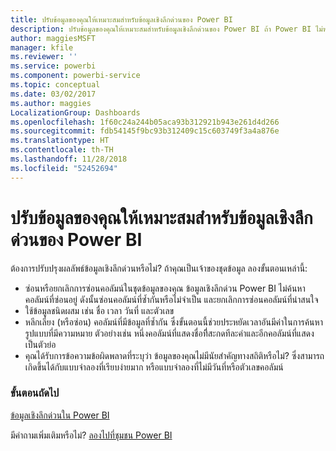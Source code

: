 ```yaml
---
title: ปรับข้อมูลของคุณให้เหมาะสมสำหรับข้อมูลเชิงลึกด่วนของ Power BI
description: ปรับข้อมูลของคุณให้เหมาะสมสำหรับข้อมูลเชิงลึกด่วนของ Power BI ถ้า Power BI ไม่พบข้อมูลเชิงลึกในข้อมูลของคุณ นี่คือสิ่งที่คุณสามารถทำได้
author: maggiesMSFT
manager: kfile
ms.reviewer: ''
ms.service: powerbi
ms.component: powerbi-service
ms.topic: conceptual
ms.date: 03/02/2017
ms.author: maggies
LocalizationGroup: Dashboards
ms.openlocfilehash: 1f60c24a244b05aca93b312921b943e261d4d266
ms.sourcegitcommit: fdb54145f9bc93b312409c15c603749f3a4a876e
ms.translationtype: HT
ms.contentlocale: th-TH
ms.lasthandoff: 11/28/2018
ms.locfileid: "52452694"
---
```

# <a name="optimize-your-data-for-power-bi-quick-insights"></a>ปรับข้อมูลของคุณให้เหมาะสมสำหรับข้อมูลเชิงลึกด่วนของ Power BI
ต้องการปรับปรุงผลลัพธ์ข้อมูลเชิงลึกด่วนหรือไม่?  ถ้าคุณเป็นเจ้าของชุดข้อมูล ลองขั้นตอนเหล่านี้:

* ซ่อนหรือยกเลิกการซ่อนคอลัมน์ในชุดข้อมูลของคุณ ข้อมูลเชิงลึกด่วน Power BI ไม่ค้นหาคอลัมน์ที่ซ่อนอยู่  ดังนั้นซ่อนคอลัมน์ที่ซ้ำกันหรือไม่จำเป็น และยกเลิกการซ่อนคอลัมน์ที่น่าสนใจ
* ใช้ข้อมูลชนิดผสม เช่น ชื่อ เวลา วันที่ และตัวเลข
* หลีกเลี่ยง (หรือซ่อน) คอลัมน์ที่มีข้อมูลที่ซ้ำกัน  ซึ่งขั้นตอนนี้ช่วยประหยัดเวลาอันมีค่าในการค้นหารูปแบบที่มีความหมาย  ตัวอย่างเช่น หนึ่งคอลัมน์ที่แสดงชื่อที่ีสะกดทีละคำและอีกคอลัมน์ที่แสดงเป็นตัวย่อ
* คุณได้รับการข้อความข้อผิดพลาดที่ระบุว่า ข้อมูลของคุณไม่มีนัยสำคัญทางสถิติหรือไม่?  ซึ่งสามารถเกิดขึ้นได้กับแบบจำลองที่เรียบง่ายมาก หรือแบบจำลองที่ไม่มีวันที่หรือตัวเลขคอลัมน์

### <a name="next-steps"></a>ขั้นตอนถัดไป
[ข้อมูลเชิงลึกด่วนใน Power BI](consumer/end-user-insights.md)

มีคำถามเพิ่มเติมหรือไม่? [ลองไปที่ชุมชน Power BI](http://community.powerbi.com/)

